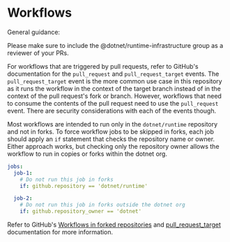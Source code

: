 # Workflows

General guidance:

Please make sure to include the @dotnet/runtime-infrastructure group as a reviewer of your PRs.

For workflows that are triggered by pull requests, refer to GitHub's documentation for the `pull_request` and `pull_request_target` events. The `pull_request_target` event is the more common use case in this repository as it runs the workflow in the context of the target branch instead of in the context of the pull request's fork or branch. However, workflows that need to consume the contents of the pull request need to use the `pull_request` event. There are security considerations with each of the events though.

Most workflows are intended to run only in the `dotnet/runtime` repository and not in forks. To force workflow jobs to be skipped in forks, each job should apply an `if` statement that checks the repository name or owner. Either approach works, but checking only the repository owner allows the workflow to run in copies or forks within the dotnet org.

```yaml
jobs:
  job-1:
    # Do not run this job in forks
    if: github.repository == 'dotnet/runtime'

  job-2:
    # Do not run this job in forks outside the dotnet org
    if: github.repository_owner == 'dotnet'
```

Refer to GitHub's [Workflows in forked repositories](https://docs.github.com/en/actions/writing-workflows/choosing-when-your-workflow-runs/events-that-trigger-workflows#workflows-in-forked-repositories) and [pull_request_target](https://docs.github.com/en/actions/writing-workflows/choosing-when-your-workflow-runs/events-that-trigger-workflows#pull_request_target) documentation for more information.
